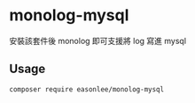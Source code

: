 # monolog-mysql
安裝該套件後 monolog 即可支援將 log 寫進 mysql

## Usage
```
composer require easonlee/monolog-mysql
```
